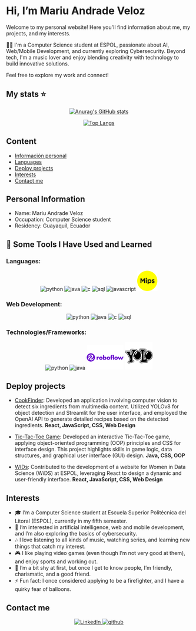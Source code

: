 # Hi, I’m Mariu Andrade Veloz
Welcome to my personal website! Here you'll find information about me, my projects, and my interests.

👩‍💻 I'm a Computer Science student at ESPOL, passionate about AI, Web/Mobile Development, and currently exploring Cybersecurity. Beyond tech, I'm a music lover and enjoy blending creativity with technology to build innovative solutions.

Feel free to explore my work and connect!

## My stats ⭐

<div align="center">

[![Anurag's GitHub stats](https://github-readme-stats.vercel.app/api?username=MariuAndradeV&theme=dracula)](https://github.com/MariuAndradeV/github-readme-stats)

[![Top Langs](https://github-readme-stats.vercel.app/api/top-langs/?username=MariuAndradeV&layout=donut-vertical)](https://github.com/MariuAndradeV/github-readme-stats)

</div>

## Content
* [Información personal](#personal-information)
* [Languages](#some-tools-i-have-used-and-learned)
* [Deploy projects](#deploy-projects)
* [Interests](#interests)
* [Contact me](#contact-me)


## Personal Information
* Name: Mariu Andrade Veloz
* Occupation: Computer Science student
* Residency: Guayaquil, Ecuador

## 🚀 Some Tools I Have Used and Learned

### Languages:

<p align="center">
<img src="https://cdn.jsdelivr.net/gh/devicons/devicon@latest/icons/python/python-original.svg" alt="python" width="55" height="55"/>
<img src="https://cdn.jsdelivr.net/gh/devicons/devicon@latest/icons/java/java-original.svg" alt="java" width="55" height="55"/>
<img src="https://cdn.jsdelivr.net/gh/devicons/devicon@latest/icons/c/c-original.svg" alt="c" width="55" height="55"/>
<img src="https://cdn.jsdelivr.net/gh/devicons/devicon@latest/icons/azuresqldatabase/azuresqldatabase-original.svg" alt="sql" width="55" height="55"/>
<img src="https://cdn.jsdelivr.net/gh/devicons/devicon@latest/icons/javascript/javascript-original.svg" alt="javascript" width="55" height="55"/>
<img alt="MIPS logo" src="img/Languages/mips-logo-A2C5DD00CD-seeklogo.com.png" width="55">

</p>


### Web Development:

<p align="center">
<img src="https://cdn.jsdelivr.net/gh/devicons/devicon@latest/icons/html5/html5-original.svg" alt="python" width="55" height="55"/>
<img src="https://cdn.jsdelivr.net/gh/devicons/devicon@latest/icons/css3/css3-original.svg" alt="java" width="55" height="55"/>
<img src="https://cdn.jsdelivr.net/gh/devicons/devicon@latest/icons/react/react-original.svg" alt="c" width="55" height="55"/>
<img src="https://cdn.jsdelivr.net/gh/devicons/devicon@latest/icons/tailwindcss/tailwindcss-original.svg" alt="sql" width="55" height="55"/>
</p>

### Technologies/Frameworks:

<p align="center">
<img src="https://cdn.jsdelivr.net/gh/devicons/devicon@latest/icons/linux/linux-original.svg" alt="python" width="55" height="55"/>
<img src="https://cdn.jsdelivr.net/gh/devicons/devicon@latest/icons/git/git-original.svg" alt="java" width="55" height="55"/>
<img alt="roboflow logo" src="img/Technologies-Frameworks/roboflow-inc-logo-vector.png" width="100">
<img alt="yolo logo" src="img/Technologies-Frameworks/yolo_logo_icon_249127.webp" width="75">
</p>

## Deploy projects
* [CookFinder](https://github.com/MariuAndradeV/COOKFINDER): Developed an application involving computer vision to detect six ingredients from
 multimedia content. Utilized YOLOv8 for object detection and Streamlit for the user
 interface, and employed the OpenAI API to generate detailed recipes based on the detected
 ingredients.
 **React, JavaScript, CSS, Web Design**

* [Tic-Tac-Toe Game](https://github.com/Jlchong3/ProyectoEstructuras/tree/1923ebfe1d2d2dbac71ecce160df8e8ffb294eb2/SegundoParcial/tresEnRaya): Developed an interactive Tic-Tac-Toe game, applying object-oriented programming (OOP)
 principles and CSS for interface design. This project highlights skills in game logic, data
 structures, and graphical user interface (GUI) design.
**Java, CSS, OOP**

* [WIDs](https://wids.espol.edu.ec/): Contributed to the development of a website for Women in Data Science (WiDS) at ESPOL, leveraging React to design a dynamic and user-friendly interface.
**React, JavaScript, CSS, Web Design**

## Interests
- 🎓 I’m a Computer Science student at Escuela Superior Politécnica del Litoral (ESPOL), currently in my fifth semester.
- 👀 I’m interested in artificial intelligence, web and mobile development, and I’m also exploring the basics of cybersecurity.
- 🎶 I love listening to all kinds of music, watching series, and learning new things that catch my interest.
- 🎮 I like playing video games (even though I’m not very good at them), and enjoy sports and working out.
- 🤝 I’m a bit shy at first, but once I get to know people, I’m friendly, charismatic, and a good friend.
- ⚡ Fun fact: I once considered applying to be a firefighter, and I have a quirky fear of balloons.

## Contact me
<p align="center">
<a href="https://www.linkedin.com/in/mariu-andrade-veloz-9256b9279">
  <img src="https://cdn.jsdelivr.net/gh/devicons/devicon@latest/icons/linkedin/linkedin-original.svg" alt="LinkedIn" width="50">
</a>

<a href="https://github.com/MariuAndradeV">
  <img src="https://cdn.jsdelivr.net/gh/devicons/devicon@latest/icons/github/github-original.svg" alt="github" width="50">
</a>

</p>
